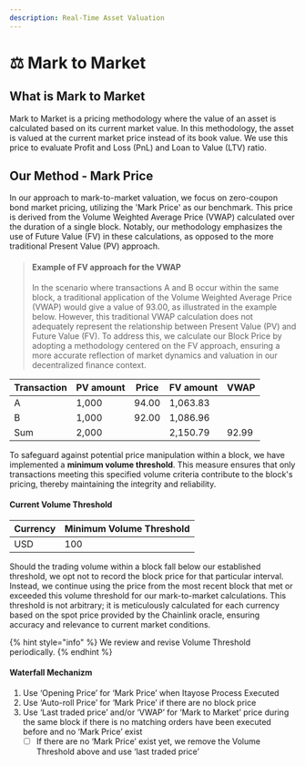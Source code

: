 ```yaml
---
description: Real-Time Asset Valuation
---
```


# ⚖️ Mark to Market

## What is Mark to Market

Mark to Market is a pricing methodology where the value of an asset is calculated based on its current market value. In this methodology, the asset is valued at the current market price instead of its book value. We use this price to evaluate Profit and Loss (PnL) and Loan to Value (LTV) ratio.

## Our Method - Mark Price

In our approach to mark-to-market valuation, we focus on zero-coupon bond market pricing, utilizing the 'Mark Price' as our benchmark. This price is derived from the Volume Weighted Average Price (VWAP) calculated over the duration of a single block. Notably, our methodology emphasizes the use of Future Value (FV) in these calculations, as opposed to the more traditional Present Value (PV) approach.&#x20;

> #### Example of FV approach for the VWAP
>
> In the scenario where transactions A and B occur within the same block, a traditional application of the Volume Weighted Average Price (VWAP) would give a value of 93.00, as illustrated in the example below. However, this traditional VWAP calculation does not adequately represent the relationship between Present Value (PV) and Future Value (FV). To address this, we calculate our Block Price by adopting a methodology centered on the FV approach, ensuring a more accurate reflection of market dynamics and valuation in our decentralized finance context.

| Transaction | PV amount | Price | FV amount | VWAP  |
| ----------- | --------- | ----- | --------- | ----- |
| A           | 1,000     | 94.00 | 1,063.83  |       |
| B           | 1,000     | 92.00 | 1,086.96  |       |
| Sum         | 2,000     |       | 2,150.79  | 92.99 |

To safeguard against potential price manipulation within a block, we have implemented a **minimum volume threshold**. This measure ensures that only transactions meeting this specified volume criteria contribute to the block's pricing, thereby maintaining the integrity and reliability.

#### Current Volume Threshold

| Currency | Minimum Volume Threshold |
| -------- | ------------------------ |
| USD      | 100                      |

Should the trading volume within a block fall below our established threshold, we opt not to record the block price for that particular interval. Instead, we continue using the price from the most recent block that met or exceeded this volume threshold for our mark-to-market calculations. This threshold is not arbitrary; it is meticulously calculated for each currency based on the spot price provided by the Chainlink oracle, ensuring accuracy and relevance to current market conditions.

{% hint style="info" %}
We review and revise Volume Threshold periodically.
{% endhint %}

#### Waterfall Mechanizm

1. Use ‘Opening Price’ for ‘Mark Price’ when Itayose Process Executed
2. Use ‘Auto-roll Price’ for ‘Mark Price’ if there are no block price
3. Use ‘Last traded price’ and/or ‘VWAP’ for ‘Mark to Market’ price during the same block if there is no matching orders have been executed before and no ‘Mark Price’ exist
   * [ ] If there are no ‘Mark Price’ exist yet, we remove the Volume Threshold above and use ‘last traded price’

